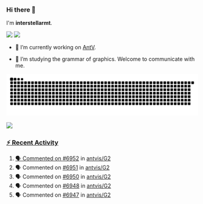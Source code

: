 ### Hi there 👋

I'm **interstellarmt**.

[![](https://img.shields.io/endpoint?url=https://awards.antv.vision/interstellarmt-g2-contributor.json)](https://github.com/antvis/g2)
[![](https://img.shields.io/endpoint?url=https://awards.antv.vision/interstellarmt-gpt-vis-contributor.json)](https://github.com/antvis/gpt-vis)

- 🔭 I’m currently working on [AntV](https://github.com/antvis).

- 📖 I’m studying the grammar of graphics. Welcome to communicate with me.

![](https://raw.githubusercontent.com/interstellarmt/interstellarmt/refs/heads/output/github-contribution-grid-snake.svg)
<div>
  <a href="https://github.com/interstellarmt">
  <img height="180em" src="https://github-readme-stats-eight-theta.vercel.app/api?username=interstellarmt&show_icons=true&include_all_commits=true&count_private=true&theme=tokyonight"/>
</div>
    
### :zap: Recent Activity

<!--START_SECTION:activity-->
1. 🗣 Commented on [#6952](https://github.com/antvis/G2/pull/6952#issuecomment-2918904881) in [antvis/G2](https://github.com/antvis/G2)
2. 🗣 Commented on [#6951](https://github.com/antvis/G2/pull/6951#issuecomment-2918877450) in [antvis/G2](https://github.com/antvis/G2)
3. 🗣 Commented on [#6950](https://github.com/antvis/G2/pull/6950#issuecomment-2918853769) in [antvis/G2](https://github.com/antvis/G2)
4. 🗣 Commented on [#6948](https://github.com/antvis/G2/pull/6948#issuecomment-2918811992) in [antvis/G2](https://github.com/antvis/G2)
5. 🗣 Commented on [#6947](https://github.com/antvis/G2/pull/6947#issuecomment-2918787652) in [antvis/G2](https://github.com/antvis/G2)
<!--END_SECTION:activity-->

